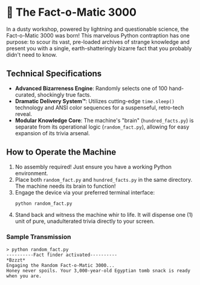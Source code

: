 # 🤖 The Fact-o-Matic 3000

In a dusty workshop, powered by lightning and questionable science, the Fact-o-Matic 3000 was born! This marvelous Python contraption has one purpose: to scour its vast, pre-loaded archives of strange knowledge and present you with a single, earth-shatteringly bizarre fact that you probably didn't need to know.

## Technical Specifications

* **Advanced Bizarreness Engine**: Randomly selects one of 100 hand-curated, shockingly true facts.
* **Dramatic Delivery System™**: Utilizes cutting-edge `time.sleep()` technology and ANSI color sequences for a suspenseful, retro-tech reveal.
* **Modular Knowledge Core**: The machine's "brain" (`hundred_facts.py`) is separate from its operational logic (`random_fact.py`), allowing for easy expansion of its trivia arsenal.

## How to Operate the Machine

1.  No assembly required! Just ensure you have a working Python environment.
2.  Place both `random_fact.py` and `hundred_facts.py` in the same directory. The machine needs its brain to function!
3.  Engage the device via your preferred terminal interface:
    ```sh
    python random_fact.py
    ```
4.  Stand back and witness the machine whir to life. It will dispense one (1) unit of pure, unadulterated trivia directly to your screen.

### Sample Transmission

```
> python random_fact.py
----------Fact finder activated----------
*Bzzzt*
Engaging the Random Fact-o-Matic 3000...
Honey never spoils. Your 3,000-year-old Egyptian tomb snack is ready when you are.
```
